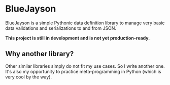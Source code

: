 # BlueJayson

BlueJayson is a simple Pythonic data definition library to manage very basic data validations and serializations to and from JSON.

**This project is still in development and is not yet production-ready.**

## Why another library?

Other similar libraries simply do not fit my use cases. So I write another one.  
It's also my opportunity to practice meta-programming in Python (which is very cool by the way). 

